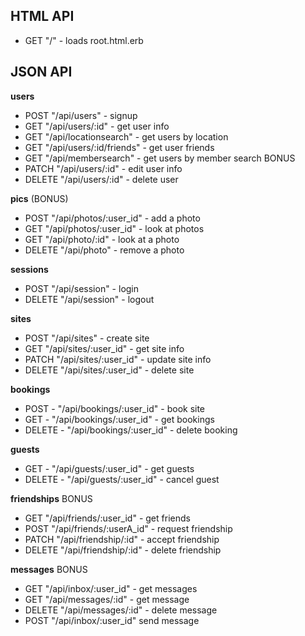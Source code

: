 ## HTML API
- GET "/" - loads root.html.erb

## JSON API

**users**

- POST "/api/users" - signup
- GET "/api/users/:id" - get user info
- GET "/api/locationsearch" - get users by location
- GET "/api/users/:id/friends" - get user friends
- GET "/api/membersearch" - get users by member search BONUS
- PATCH "/api/users/:id" - edit user info
- DELETE "/api/users/:id" - delete user

**pics** (BONUS)
- POST "/api/photos/:user_id" - add a photo
- GET "/api/photos/:user_id" - look at photos
- GET "/api/photo/:id" - look at a photo
- DELETE "/api/photo" - remove a photo

**sessions**
- POST "/api/session" - login
- DELETE "/api/session" - logout

**sites**
- POST "/api/sites" - create site
- GET "/api/sites/:user_id" - get site info
- PATCH "/api/sites/:user_id" - update site info
- DELETE "/api/sites/:user_id" - delete site

**bookings**
- POST - "/api/bookings/:user_id" - book site
- GET - "/api/bookings/:user_id" - get bookings
- DELETE - "/api/bookings/:user_id" - delete booking

**guests**
- GET - "/api/guests/:user_id" - get guests
- DELETE - "/api/guests/:user_id" - cancel guest

**friendships** BONUS
- GET "/api/friends/:user_id" - get friends
- POST "/api/friends/:userA_id" - request friendship
- PATCH "/api/friendship/:id" - accept friendship
- DELETE "/api/friendship/:id" - delete friendship

**messages** BONUS
- GET "/api/inbox/:user_id" - get messages
- GET "/api/messages/:id" - get message
- DELETE "/api/messages/:id" - delete message
- POST "/api/inbox/:user_id" send message
